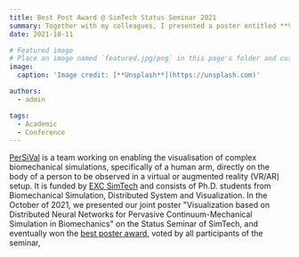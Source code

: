 ```yaml
---
title: Best Post Award @ SimTech Status Seminar 2021
summary: Together with my colleagues, I presented a poster entitled **Visualization based on Distributed Neural Networks for Pervasive Continuum-Mechanical Simulation in Biomechanics** and won the best poster award at SimTeh
date: 2021-10-11

# Featured image
# Place an image named `featured.jpg/png` in this page's folder and customize its options here.
image:
  caption: 'Image credit: [**Unsplash**](https://unsplash.com)'

authors:
  - admin

tags:
  - Academic
  - Conference
---
```

[PerSiVal](https://www.simtech.uni-stuttgart.de/exc/research/pn/pn7/pn7-1/) is a team working on enabling the visualisation of complex biomechanical simulations, specifically of a human arm, directly on the body of a person to be observed in a virtual or augmented reality (VR/AR) setup. It is funded by [EXC SimTech](https://www.simtech.uni-stuttgart.de/) and consists of Ph.D. students from Biomechanical Simulation, Distributed System and Visualization. In the October of 2021, we presented our joint poster "Visualization based on Distributed Neural Networks for Pervasive Continuum-Mechanical Simulation in Biomechanics" on the Status Seminar of SimTech, and eventually won the [best poster award](https://www.simtech.uni-stuttgart.de/communication/Best-Poster-Award-goes-to-Project-PerSiVal-00001/), voted by all participants of the seminar,
